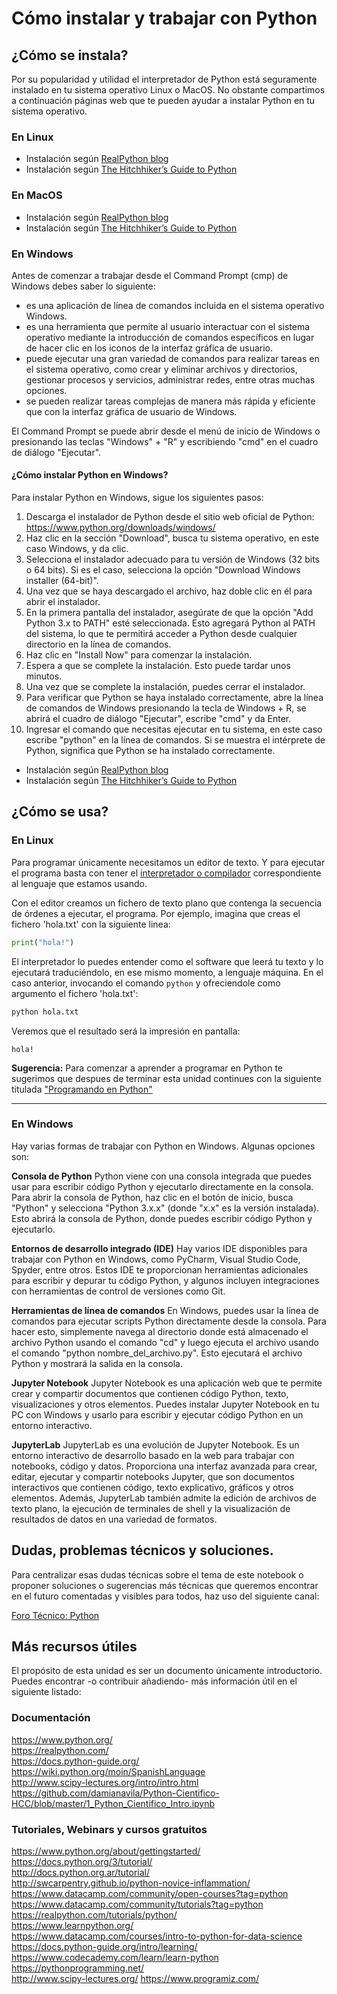 # Cómo instalar y trabajar con Python


## ¿Cómo se instala?

Por su popularidad y utilidad el interpretador de Python está seguramente
instalado en tu sistema operativo Linux o MacOS. No obstante compartimos a
continuación páginas web que te pueden ayudar a instalar Python en tu sistema
operativo.

### En Linux

- Instalación según [RealPython blog](https://realpython.com/installing-python/#linux)
- Instalación según [The Hitchhiker’s Guide to Python](https://docs.python-guide.org/starting/install3/linux/#install3-linux)

### En MacOS

- Instalación según [RealPython blog](https://realpython.com/installing-python/#macos-mac-os-x)
- Instalación según [The Hitchhiker’s Guide to Python](https://docs.python-guide.org/starting/install3/osx/)

### En Windows

Antes de comenzar a trabajar desde el Command Prompt (cmp) de Windows debes saber lo siguiente:

- es una aplicación de línea de comandos incluida en el sistema operativo Windows. 
- es una herramienta que permite al usuario interactuar con el sistema operativo mediante la introducción de comandos específicos en lugar de hacer clic en los iconos de la interfaz gráfica de usuario.
- puede ejecutar una gran variedad de comandos para realizar tareas en el sistema operativo, como crear y eliminar archivos y directorios, gestionar procesos y servicios, administrar redes, entre otras muchas opciones.
- se pueden realizar tareas complejas de manera más rápida y eficiente que con la interfaz gráfica de usuario de Windows. 

El Command Prompt se puede abrir desde el menú de inicio de Windows o presionando las teclas "Windows" + "R" y escribiendo "cmd" en el cuadro de diálogo "Ejecutar". 

#### ¿Cómo instalar Python en Windows?

Para instalar Python en Windows, sigue los siguientes pasos:

1. Descarga el instalador de Python desde el sitio web oficial de Python:
   https://www.python.org/downloads/windows/
2. Haz clic en la sección "Download", busca tu sistema operativo, en este caso
   Windows, y da clic.
3. Selecciona el instalador adecuado para tu versión de Windows (32 bits o 64
   bits). Si es el caso, selecciona la opción "Download Windows installer
  (64-bit)".
4. Una vez que se haya descargado el archivo, haz doble clic en él para abrir
   el instalador.
5. En la primera pantalla del instalador, asegúrate de que la opción "Add
   Python 3.x to PATH" esté seleccionada. Esto agregará Python al PATH del
   sistema, lo que te permitirá acceder a Python desde cualquier directorio en la
   línea de comandos.
6. Haz clic en "Install Now" para comenzar la instalación.
7. Espera a que se complete la instalación. Esto puede tardar unos minutos.
8. Una vez que se complete la instalación, puedes cerrar el instalador.
9. Para verificar que Python se haya instalado correctamente, abre la línea de
   comandos de Windows presionando la tecla de Windows + R, se abrirá el cuadro
   de diálogo "Ejecutar", escribe "cmd" y da Enter. 
10. Ingresar el comando que necesitas ejecutar en tu sistema, en este caso
    escribe "python" en la línea de comandos. Si se muestra el intérprete de
    Python, significa que Python se ha instalado correctamente.


- Instalación según [RealPython blog](https://realpython.com/installing-python/#windows)
- Instalación según [The Hitchhiker’s Guide to Python](https://docs.python-guide.org/starting/install3/win/)

## ¿Cómo se usa?

### En Linux

Para programar únicamente necesitamos un editor de texto. Y para ejecutar el
programa basta con tener el [interpretador o
compilador](https://blog.makeitreal.camp/lenguajes-compilados-e-interpretados/)
correspondiente al lenguaje que estamos usando.

Con el editor creamos un fichero de texto plano que contenga la secuencia de
órdenes a ejecutar, el programa. Por ejemplo, imagina que creas el fichero
'hola.txt' con la siguiente linea:

```python
print("hola!")
```

El interpretador lo puedes entender como el software que leerá tu texto y lo
ejecutará traduciéndolo, en ese mismo momento, a lenguaje máquina. En el caso
anterior, invocando el comando `python` y ofreciendole como argumento el
fichero 'hola.txt':

```bash
python hola.txt
```

Veremos que el resultado será la impresión en pantalla:

```
hola!
```

<div class="alert alert-info" role="alert">
<strong>Sugerencia:</strong> Para comenzar a aprender a programar en Python te sugerimos que despues de terminar esta unidad continues con la siguiente titulada <a href='../Programando/Programando.ipynb'>"Programando en Python"</a>
</div>

---

### En Windows

Hay varias formas de trabajar con Python en Windows. Algunas opciones son:

**Consola de Python**
Python viene con una consola integrada que puedes usar para
escribir código Python y ejecutarlo directamente en la consola. Para abrir la
consola de Python, haz clic en el botón de inicio, busca "Python" y selecciona
"Python 3.x.x" (donde "x.x" es la versión instalada). Esto abrirá la consola de
Python, donde puedes escribir código Python y ejecutarlo.

**Entornos de desarrollo integrado (IDE)**
Hay varios IDE disponibles para trabajar
con Python en Windows, como PyCharm, Visual Studio Code, Spyder, entre otros.
Estos IDE te proporcionan herramientas adicionales para escribir y depurar tu
código Python, y algunos incluyen integraciones con herramientas de control de
versiones como Git.

**Herramientas de línea de comandos**
En Windows, puedes usar la línea de comandos
para ejecutar scripts Python directamente desde la consola. Para hacer esto,
simplemente navega al directorio donde está almacenado el archivo Python usando
el comando "cd" y luego ejecuta el archivo usando el comando "python
nombre_del_archivo.py". Esto ejecutará el archivo Python y mostrará la salida
en la consola.

**Jupyter Notebook**
Jupyter Notebook es una aplicación web que te permite crear y
compartir documentos que contienen código Python, texto, visualizaciones y
otros elementos. Puedes instalar Jupyter Notebook en tu PC con Windows y usarlo
para escribir y ejecutar código Python en un entorno interactivo.

**JupyterLab**
JupyterLab es una evolución de Jupyter Notebook. Es un entorno
interactivo de desarrollo basado en la web para trabajar con notebooks, código
y datos. Proporciona una interfaz avanzada para crear, editar, ejecutar y
compartir notebooks Jupyter, que son documentos interactivos que contienen
código, texto explicativo, gráficos y otros elementos. Además, JupyterLab
también admite la edición de archivos de texto plano, la ejecución de
terminales de shell y la visualización de resultados de datos en una variedad
de formatos.

## Dudas, problemas técnicos y soluciones. <a class="anchor" id="dudas"></a>

Para centralizar esas dudas técnicas sobre el tema de este notebook o proponer
soluciones o sugerencias más técnicas que queremos encontrar en el futuro
comentadas y visibles para todos, haz uso del siguiente canal:

[Foro Técnico: Python](https://github.com/uibcdf/Academia/issues/5)

## Más recursos útiles <a class="anchor" id="recursos"></a>

El propósito de esta unidad es ser un documento únicamente introductorio.
Puedes encontrar -o contribuir añadiendo- más información útil en el siguiente
listado:

### Documentación <a class="anchor" id="documentacion"></a>
https://www.python.org/    
https://realpython.com/    
https://docs.python-guide.org/    
https://wiki.python.org/moin/SpanishLanguage    
http://www.scipy-lectures.org/intro/intro.html
https://github.com/damianavila/Python-Cientifico-HCC/blob/master/1_Python_Cientifico_Intro.ipynb    

### Tutoriales, Webinars y cursos gratuitos <a class="anchor" id="tutoriales"></a>
https://www.python.org/about/gettingstarted/    
https://docs.python.org/3/tutorial/    
http://docs.python.org.ar/tutorial/    
http://swcarpentry.github.io/python-novice-inflammation/   
https://www.datacamp.com/community/open-courses?tag=python
https://www.datacamp.com/community/tutorials?tag=python
https://realpython.com/tutorials/python/    
https://www.learnpython.org/    
https://www.datacamp.com/courses/intro-to-python-for-data-science    
https://docs.python-guide.org/intro/learning/    
https://www.codecademy.com/learn/learn-python    
https://pythonprogramming.net/   
http://www.scipy-lectures.org/
https://www.programiz.com/

